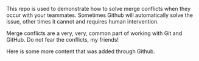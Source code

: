 This repo is used to demonstrate how to solve merge conflicts when they occur with your teammates. Sometimes Github will automatically solve the issue, other times it cannot and requires human intervention.

Merge conflicts are a very, very, common part of working with Git and GitHub. Do not fear the conflicts, my friends!

Here is some more content that was added through Github.
